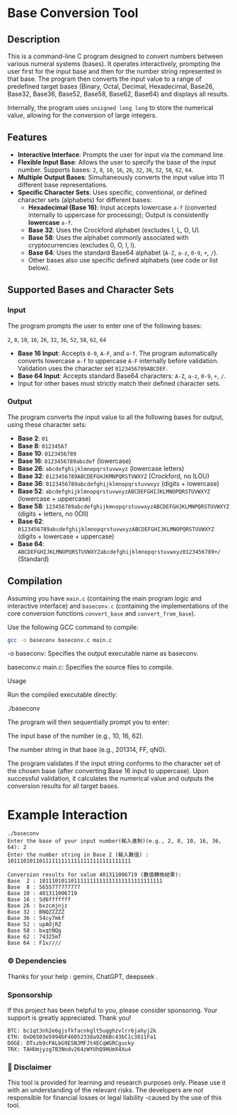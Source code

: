 # Base Conversion Tool

## Description

This is a command-line C program designed to convert numbers between various numeral systems (bases). It operates interactively, prompting the user first for the input base and then for the number string represented in that base. The program then converts the input value to a range of predefined target bases (Binary, Octal, Decimal, Hexadecimal, Base26, Base32, Base36, Base52, Base58, Base62, Base64) and displays all results.

Internally, the program uses `unsigned long long` to store the numerical value, allowing for the conversion of large integers.

## Features

*   **Interactive Interface**: Prompts the user for input via the command line.
*   **Flexible Input Base**: Allows the user to specify the base of the input number. Supports bases: `2`, `8`, `10`, `16`, `26`, `32`, `36`, `52`, `58`, `62`, `64`.
*   **Multiple Output Bases**: Simultaneously converts the input value into 11 different base representations.
*   **Specific Character Sets**: Uses specific, conventional, or defined character sets (alphabets) for different bases:
    *   **Hexadecimal (Base 16)**: Input accepts lowercase `a-f` (converted internally to uppercase for processing); Output is consistently **lowercase** `a-f`.
    *   **Base 32**: Uses the Crockford alphabet (excludes I, L, O, U).
    *   **Base 58**: Uses the alphabet commonly associated with cryptocurrencies (excludes 0, O, I, l).
    *   **Base 64**: Uses the standard Base64 alphabet (`A-Z`, `a-z`, `0-9`, `+`, `/`).
    *   Other bases also use specific defined alphabets (see code or list below).

## Supported Bases and Character Sets

### Input

The program prompts the user to enter one of the following bases:

`2`, `8`, `10`, `16`, `26`, `32`, `36`, `52`, `58`, `62`, `64`

*   **Base 16 Input**: Accepts `0-9`, `A-F`, and `a-f`. The program automatically converts lowercase `a-f` to uppercase `A-F` internally before validation. Validation uses the character set `0123456789ABCDEF`.
*   **Base 64 Input**: Accepts standard Base64 characters: `A-Z`, `a-z`, `0-9`, `+`, `/`.
*   Input for other bases must strictly match their defined character sets.

### Output

The program converts the input value to all the following bases for output, using these character sets:

*   **Base  2**: `01`
*   **Base  8**: `01234567`
*   **Base 10**: `0123456789`
*   **Base 16**: `0123456789abcdef` (lowercase)
*   **Base 26**: `abcdefghijklmnopqrstuvwxyz` (lowercase letters)
*   **Base 32**: `0123456789ABCDEFGHJKMNPQRSTVWXYZ` (Crockford, no ILOU)
*   **Base 36**: `0123456789abcdefghijklmnopqrstuvwxyz` (digits + lowercase)
*   **Base 52**: `abcdefghijklmnopqrstuvwxyzABCDEFGHIJKLMNOPQRSTUVWXYZ` (lowercase + uppercase)
*   **Base 58**: `123456789abcdefghijkmnopqrstuvwxyzABCDEFGHJKLMNPQRSTUVWXYZ` (digits + letters, no 0OIl)
*   **Base 62**: `0123456789abcdefghijklmnopqrstuvwxyzABCDEFGHIJKLMNOPQRSTUVWXYZ` (digits + lowercase + uppercase)
*   **Base 64**: `ABCDEFGHIJKLMNOPQRSTUVWXYZabcdefghijklmnopqrstuvwxyz0123456789+/` (Standard)

## Compilation

Assuming you have `main.c` (containing the main program logic and interactive interface) and `baseconv.c` (containing the implementations of the core conversion functions `convert_base` and `convert_from_base`).

Use the following GCC command to compile:

```bash
gcc -o baseconv baseconv.c main.c
```

-o baseconv: Specifies the output executable name as baseconv.

baseconv.c main.c: Specifies the source files to compile.



Usage

Run the compiled executable directly:

./baseconv

The program will then sequentially prompt you to enter:

The input base of the number (e.g., 10, 16, 62).

The number string in that base (e.g., 201314, FF, qN0).

The program validates if the input string conforms to the character set of the chosen base (after converting Base 16 input to uppercase). Upon successful validation, it calculates the numerical value and outputs the conversion results for all target bases.

# Example Interaction
```
./baseconv
Enter the base of your input number(輸入進制)(e.g., 2, 8, 10, 16, 36, 64): 2
Enter the number string in Base 2 (輸入數值) : 101110101101111111111111111111111111111

Conversion results for value 401311006719 (數值轉換結果):
Base  2 : 101110101101111111111111111111111111111
Base  8 : 5655777777777
Base 10 : 401311006719
Base 16 : 5d6fffffff
Base 26 : bxzcmjnjz
Base 32 : BNQZZZZZ
Base 36 : 54cy7mkf
Base 52 : upAOjRZ
Base 58 : bxqtNQg
Base 62 : 74325mT
Base 64 : F1v////

```
### ⚙️ Dependencies


Thanks for your help : gemini, ChatGPT, deepseek .

### Sponsorship
If this project has been helpful to you, please consider sponsoring. Your support is greatly appreciated. Thank you!
```
BTC: bc1qt3nh2e6gjsfkfacnkglt5uqghzvlrr6jahyj2k
ETH: 0xD6503e5994bF46052338a9286Bc43bC1c3811Fa1
DOGE: DTszb9cPALbG9ESNJMFJt4ECqWGRCgucky
TRX: TAHUmjyzg7B3Nndv264zWYUhQ9HUmX4Xu4
```
### 📜 Disclaimer

This tool is provided for learning and research purposes only. Please use it with an understanding of the relevant risks. The developers are not responsible for financial losses or legal liability -caused by the use of this tool.


